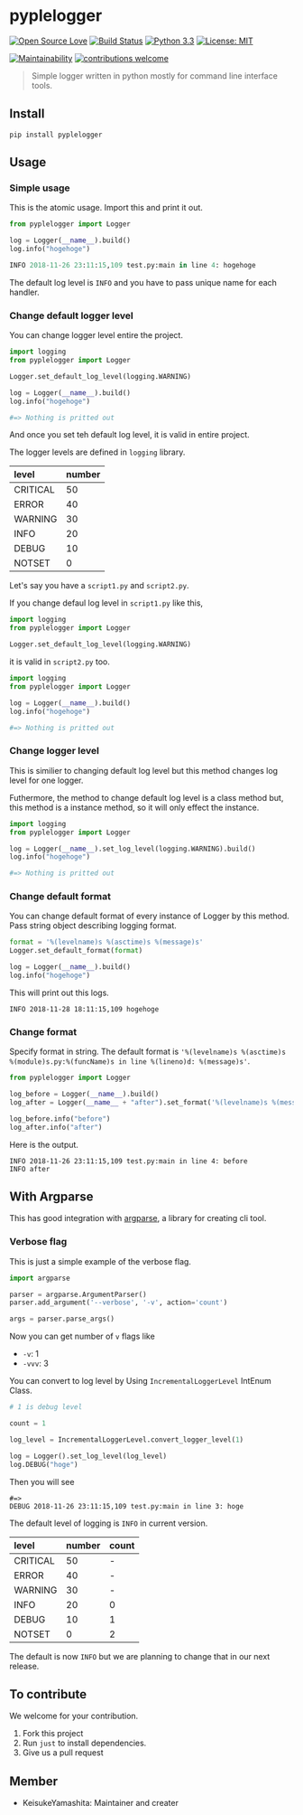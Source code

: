 # pyplelogger

[![Open Source Love](https://badges.frapsoft.com/os/v1/open-source.svg?v=103)](https://github.com/ellerbrock/open-source-badges/)
[![Build Status](https://travis-ci.com/KeisukeYamashita/pylogger.svg?branch=master)](https://travis-ci.com/KeisukeYamashita/pylogger)
[![Python 3.3](https://img.shields.io/badge/python->3.3-blue.svg)](https://www.python.org/downloads/release/python-330/)
[![License: MIT](https://img.shields.io/badge/License-MIT-yellow.svg)](https://opensource.org/licenses/MIT)

[![Maintainability](https://api.codeclimate.com/v1/badges/a489ad892561ae5ece20/maintainability)](https://codeclimate.com/github/KeisukeYamashita/pyplelogger/maintainability)
[![contributions welcome](https://img.shields.io/badge/contributions-welcome-brightgreen.svg?style=flat)](https://github.com/dwyl/esta/issues)

> Simple logger written in python mostly for command line interface tools.  


## Install

```shell
pip install pyplelogger
```

## Usage

### Simple usage

This is the atomic usage. Import this and print it out.

```python
from pyplelogger import Logger

log = Logger(__name__).build()
log.info("hogehoge")

INFO 2018-11-26 23:11:15,109 test.py:main in line 4: hogehoge
```

The default log level is `INFO` and you have to pass unique name for each handler. 

### Change default logger level

You can change logger level entire the project.

```python
import logging
from pyplelogger import Logger

Logger.set_default_log_level(logging.WARNING)

log = Logger(__name__).build()
log.info("hogehoge")

#=> Nothing is pritted out
```

And once you set teh default log level, it is valid in entire project.

The logger levels are defined in `logging` library.

| level | number |
|:----|:----|
| CRITICAL | 50 |
| ERROR | 40 |
| WARNING | 30 |
| INFO | 20 |
| DEBUG | 10 |
| NOTSET | 0 |

Let's say you have a `script1.py` and `script2.py`.

If you change defaul log level in `script1.py` like this,

```python
import logging
from pyplelogger import Logger

Logger.set_default_log_level(logging.WARNING)
```

it is valid in `script2.py` too.

```python
import logging
from pyplelogger import Logger

log = Logger(__name__).build()
log.info("hogehoge")

#=> Nothing is pritted out
```

### Change logger level

This is similier to changing default log level but this method changes log level for one logger.

Futhermore, the method to change default log level is a class method but, this method is a instance method, so it will only effect the instance.

```python
import logging
from pyplelogger import Logger

log = Logger(__name__).set_log_level(logging.WARNING).build()
log.info("hogehoge")

#=> Nothing is pritted out
```

### Change default format

You can change default format of every instance of Logger by this method. Pass string object describing logging format.

```python
format = '%(levelname)s %(asctime)s %(message)s'
Logger.set_default_format(format)

log = Logger(__name__).build()
log.info("hogehoge")
```

This will print out this logs.

```shell
INFO 2018-11-28 18:11:15,109 hogehoge
```

### Change format

Specify format in string. The default format is `'%(levelname)s %(asctime)s %(module)s.py:%(funcName)s in line %(lineno)d: %(message)s'`.

```python
from pyplelogger import Logger

log_before = Logger(__name__).build()
log_after = Logger(__name__ + "after").set_format('%(levelname)s %(message)s').build()

log_before.info("before")
log_after.info("after")
```

Here is the output.

```shell
INFO 2018-11-26 23:11:15,109 test.py:main in line 4: before
INFO after
``` 

## With Argparse

This has good integration with [argparse](https://docs.python.jp/3/library/argparse.html), a library for creating cli tool.

### Verbose flag

This is just a simple example of the verbose flag.

```python
import argparse

parser = argparse.ArgumentParser()
parser.add_argument('--verbose', '-v', action='count')

args = parser.parse_args()
```

Now you can get number of `v` flags like 

- `-v`: 1
- `-vvv`: 3

You can convert to log level by Using `IncrementalLoggerLevel` IntEnum Class.

```python
# 1 is debug level

count = 1

log_level = IncrementalLoggerLevel.convert_logger_level(1)

log = Logger().set_log_level(log_level)
log.DEBUG("hoge")
```

Then you will see

```
#=> 
DEBUG 2018-11-26 23:11:15,109 test.py:main in line 3: hoge
```

The default level of logging is `INFO` in current version.

| level | number | count |
|:----|:----|:---|
| CRITICAL | 50 | - |
| ERROR | 40 | - |
| WARNING | 30 | - |
| INFO | 20 | 0 |
| DEBUG | 10 | 1 | 
| NOTSET | 0 | 2 |

The default is now `INFO` but we are planning to change that in our next release.

## To contribute

We welcome for your contribution.

1. Fork this project
2. Run `just` to install dependencies.
3. Give us a pull request

## Member

- KeisukeYamashita: Maintainer and creater